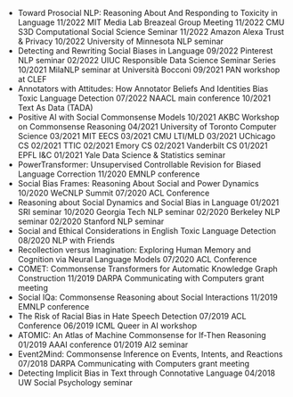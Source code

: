 - Toward Prosocial NLP: Reasoning About And Responding to Toxicity in Language
   11/2022 MIT Media Lab Breazeal Group Meeting
   11/2022 CMU S3D Computational Social Science Seminar
   11/2022 Amazon Alexa Trust & Privacy
   10/2022 University of Minnesota NLP seminar
- Detecting and Rewriting Social Biases in Language
   09/2022 Pinterest NLP seminar
   02/2022 UIUC Responsible Data Science Seminar Series
   10/2021 MilaNLP seminar at Università Bocconi
   09/2021 PAN workshop at CLEF
- Annotators with Attitudes: How Annotator Beliefs And Identities Bias Toxic Language Detection
   07/2022 NAACL main conference
   10/2021 Text As Data (TADA)
- Positive AI with Social Commonsense Models
   10/2021 AKBC Workshop on Commonsense Reasoning
   04/2021 University of Toronto Computer Science
   03/2021 MIT EECS
   03/2021 CMU LTI/MLD
   03/2021 UChicago CS
   02/2021 TTIC
   02/2021 Emory CS
   02/2021 Vanderbilt CS
   01/2021 EPFL I&C
   01/2021 Yale Data Science & Statistics seminar
- PowerTransformer: Unsupervised Controllable Revision for Biased Language Correction
   11/2020 EMNLP conference
- Social Bias Frames: Reasoning About Social and Power Dynamics
   10/2020 WeCNLP Summit
   07/2020 ACL Conference
- Reasoning about Social Dynamics and Social Bias in Language
   01/2021 SRI seminar
   10/2020 Georgia Tech NLP seminar
   02/2020 Berkeley NLP seminar
   02/2020 Stanford NLP seminar
- Social and Ethical Considerations in English Toxic Language Detection
   08/2020 NLP with Friends
- Recollection versus Imagination: Exploring Human Memory and Cognition via Neural Language Models
   07/2020 ACL Conference
- COMET: Commonsense Transformers for Automatic Knowledge Graph Construction
   11/2019 DARPA Communicating with Computers grant meeting
- Social IQa: Commonsense Reasoning about Social Interactions
   11/2019 EMNLP conference
- The Risk of Racial Bias in Hate Speech Detection
   07/2019 ACL Conference
   06/2019 ICML Queer in AI workshop
- ATOMIC: An Atlas of Machine Commonsense for If-Then Reasoning
   01/2019 AAAI conference
   01/2019 AI2 seminar
- Event2Mind: Commonsense Inference on Events, Intents, and Reactions
   07/2018 DARPA Communicating with Computers grant meeting
- Detecting Implicit Bias in Text through Connotative Language
   04/2018 UW Social Psychology seminar